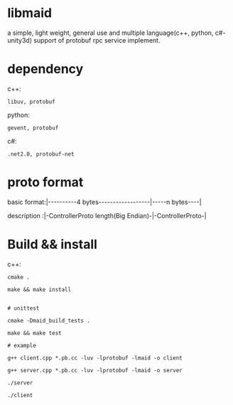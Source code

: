 libmaid
=======

a simple, light weight, general use and multiple language(c++, python, c#-unity3d) support of protobuf rpc service implement.

dependency
=======

c++:

    libuv, protobuf


python:

    gevent, protobuf


c#:

    .net2.0, protobuf-net

proto format
======

basic format:|----------4 bytes------------------|-----n bytes----|

description :|-ControllerProto length(Big Endian)-|-ControllerProto-|


Build && install
=======

c++:

    cmake .

    make && make install


    # unittest

    cmake -Dmaid_build_tests .

    make && make test

    # example

    g++ client.cpp *.pb.cc -luv -lprotobuf -lmaid -o client

    g++ server.cpp *.pb.cc -luv -lprotobuf -lmaid -o server

    ./server

    ./client
